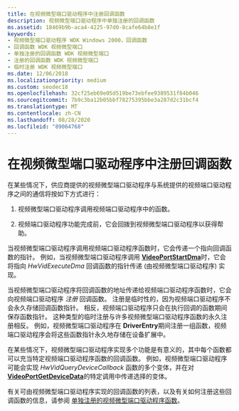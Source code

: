 ```yaml
---
title: 在视频微型端口驱动程序中注册回调函数
description: 视频微型端口驱动程序中单独注册的回调函数
ms.assetid: 18469b9b-aca4-4225-97d0-8cafe64b8e1f
keywords:
- 视频微型端口驱动程序 WDK Windows 2000，回调函数
- 回调函数 WDK 视频微型端口
- 单独注册的回调函数 WDK 视频微型端口
- 注册的回调函数 WDK 视频微型端口
- 临时注册 WDK 视频微型端口
ms.date: 12/06/2018
ms.localizationpriority: medium
ms.custom: seodec18
ms.openlocfilehash: 32cf25eb69e05d519be73ebfee9389531f84b046
ms.sourcegitcommit: 7b9c3ba12b05bbf78275395bbe3a287d2c31bcf4
ms.translationtype: MT
ms.contentlocale: zh-CN
ms.lasthandoff: 08/28/2020
ms.locfileid: "89064768"
---
```

# <a name="registering-callback-functions-in-video-miniport-drivers"></a>在视频微型端口驱动程序中注册回调函数

在某些情况下，供应商提供的视频微型端口驱动程序与系统提供的视频端口驱动程序之间的通信将按如下方式进行：

1.  视频微型端口驱动程序调用视频端口驱动程序中的函数。

2.  视频端口驱动程序功能完成前，它会回拨到视频微型端口驱动程序以获得帮助。

当视频微型端口驱动程序调用视频端口驱动程序函数时，它会传递一个指向回调函数的指针。 例如，当视频微型端口驱动程序调用 [**VideoPortStartDma**](/windows-hardware/drivers/ddi/video/nf-video-videoportstartdma)时，它会将指向 *HwVidExecuteDma* 回调函数的指针传递 (由视频微型端口驱动程序) 实现。

当视频微型端口驱动程序将回调函数的地址传递给视频端口驱动程序函数时，它会向视频端口驱动程序 *注册* 回调函数。 注册是临时性的，因为视频端口驱动程序不会永久存储回调函数指针。 相反，视频端口驱动程序只会在执行回调的函数期间保存函数指针。 这种类型的临时注册与许多视频微型端口驱动程序函数的永久注册相反。 例如，视频微型端口驱动程序在 **DriverEntry**期间注册一组函数，视频端口驱动程序会将这些函数指针永久地存储在设备扩展中。

在某些情况下，视频微型端口驱动程序实现多个功能是有意义的，其中每个函数都可以充当特定视频端口驱动程序函数的回调函数。 例如，视频微型端口驱动程序可能会实现 *HwVidQueryDeviceCallback* 函数的多个变体，并在对 [**VideoPortGetDeviceData**](/windows-hardware/drivers/ddi/video/nf-video-videoportgetdevicedata)的特定调用中传递选择的变体。

有关可由视频微型端口驱动程序实现的回调函数的列表，以及有关如何注册这些回调函数的信息，请参阅 [单独注册的视频微型端口驱动程序函数](/windows-hardware/drivers/ddi/index)。